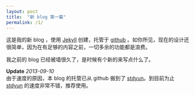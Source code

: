 ```yaml
---
layout: post
title:  "新 blog 第一篇"
permalink: /1/
---
```


这是我的新 blog ，使用 [Jekyll](http://jekyllrb.com/) 创建，托管于 [github](https://github.com/lamengao/blog.yibing.me) 。如你所见，现在的设计还很简单，因为在有足够的内容之前，一切多余的功能都是浪费。

我之前的 blog 已经被墙很久了，是时候有个新的来写点什么了。

__Update__ *2013-09-10*<br>
由于速度的原因，本 blog 的托管已从 github 搬到了 [stdyun](https://stdyun.com/octopress)。到目前为止 [stdyun](https://stdyun.com/octopress) 的速度非常不错，推荐使用。
